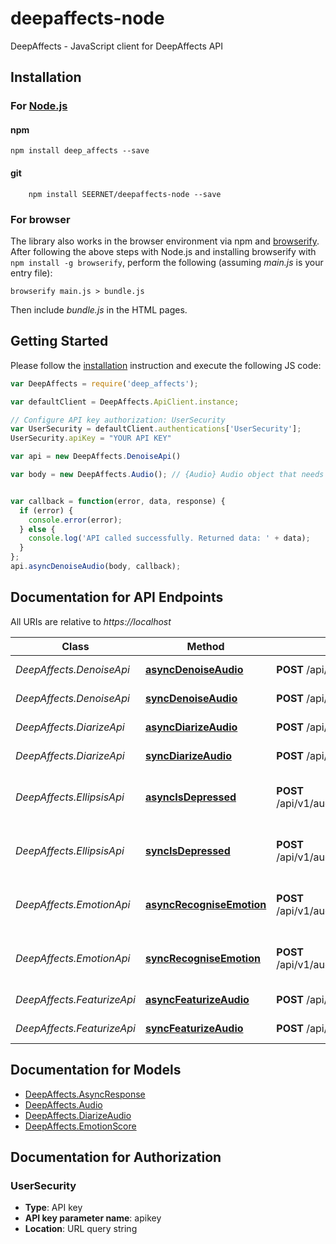 # deepaffects-node

DeepAffects - JavaScript client for DeepAffects API

## Installation

### For [Node.js](https://nodejs.org/)

#### npm

```shell
npm install deep_affects --save
```

#### git

```shell
    npm install SEERNET/deepaffects-node --save
```

### For browser

The library also works in the browser environment via npm and [browserify](http://browserify.org/). After following
the above steps with Node.js and installing browserify with `npm install -g browserify`,
perform the following (assuming *main.js* is your entry file):

```shell
browserify main.js > bundle.js
```

Then include *bundle.js* in the HTML pages.

## Getting Started

Please follow the [installation](#installation) instruction and execute the following JS code:

```javascript
var DeepAffects = require('deep_affects');

var defaultClient = DeepAffects.ApiClient.instance;

// Configure API key authorization: UserSecurity
var UserSecurity = defaultClient.authentications['UserSecurity'];
UserSecurity.apiKey = "YOUR API KEY"

var api = new DeepAffects.DenoiseApi()

var body = new DeepAffects.Audio(); // {Audio} Audio object that needs to be denoised.


var callback = function(error, data, response) {
  if (error) {
    console.error(error);
  } else {
    console.log('API called successfully. Returned data: ' + data);
  }
};
api.asyncDenoiseAudio(body, callback);

```

## Documentation for API Endpoints

All URIs are relative to *https://localhost*

Class | Method | HTTP request | Description
------------ | ------------- | ------------- | -------------
*DeepAffects.DenoiseApi* | [**asyncDenoiseAudio**](docs/DenoiseApi.md#asyncDenoiseAudio) | **POST** /api/v1/audio/async/denoise | Denoise an audio file
*DeepAffects.DenoiseApi* | [**syncDenoiseAudio**](docs/DenoiseApi.md#syncDenoiseAudio) | **POST** /api/v1/audio/sync/denoise | Denoise an audio file
*DeepAffects.DiarizeApi* | [**asyncDiarizeAudio**](docs/DiarizeApi.md#asyncDiarizeAudio) | **POST** /api/v1/audio/async/diarize | Diarize an audio file
*DeepAffects.DiarizeApi* | [**syncDiarizeAudio**](docs/DiarizeApi.md#syncDiarizeAudio) | **POST** /api/v1/audio/sync/diarize | Diarize an audio file
*DeepAffects.EllipsisApi* | [**asyncIsDepressed**](docs/EllipsisApi.md#asyncIsDepressed) | **POST** /api/v1/audio/async/ellipsis/is_depressed | Find if a person is depressed from audio.
*DeepAffects.EllipsisApi* | [**syncIsDepressed**](docs/EllipsisApi.md#syncIsDepressed) | **POST** /api/v1/audio/sync/ellipsis/is_depressed | Find if a person is depressed from audio.
*DeepAffects.EmotionApi* | [**asyncRecogniseEmotion**](docs/EmotionApi.md#asyncRecogniseEmotion) | **POST** /api/v1/audio/async/recognise_emotion | Find emotion in an audio file
*DeepAffects.EmotionApi* | [**syncRecogniseEmotion**](docs/EmotionApi.md#syncRecogniseEmotion) | **POST** /api/v1/audio/sync/recognise_emotion | Find emotion in an audio file
*DeepAffects.FeaturizeApi* | [**asyncFeaturizeAudio**](docs/FeaturizeApi.md#asyncFeaturizeAudio) | **POST** /api/v1/audio/async/featurize | featurize an audio file
*DeepAffects.FeaturizeApi* | [**syncFeaturizeAudio**](docs/FeaturizeApi.md#syncFeaturizeAudio) | **POST** /api/v1/audio/sync/featurize | featurize an audio file


## Documentation for Models

 - [DeepAffects.AsyncResponse](docs/AsyncResponse.md)
 - [DeepAffects.Audio](docs/Audio.md)
 - [DeepAffects.DiarizeAudio](docs/DiarizeAudio.md)
 - [DeepAffects.EmotionScore](docs/EmotionScore.md)


## Documentation for Authorization


### UserSecurity

- **Type**: API key
- **API key parameter name**: apikey
- **Location**: URL query string
